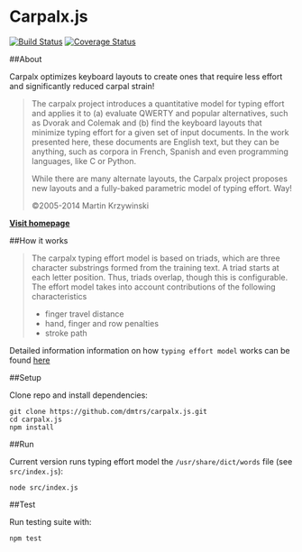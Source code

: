 Carpalx.js
==========
[![Build Status](https://travis-ci.org/dmtrs/carpalx.js.svg?branch=master)](https://travis-ci.org/dmtrs/carpalx.js)
[![Coverage Status](https://coveralls.io/repos/dmtrs/carpalx.js/badge.svg)](https://coveralls.io/r/dmtrs/carpalx.js)

##About

Carpalx optimizes keyboard layouts to create ones that require less effort and significantly reduced carpal strain!

>The carpalx project introduces a quantitative model for typing effort and applies it to (a) evaluate QWERTY and popular alternatives, such as Dvorak and Colemak and (b) find the keyboard layouts that minimize typing effort for a given set of input documents. In the work presented here, these documents are English text, but they can be anything, such as corpora in French, Spanish and even programming languages, like C or Python.
>
>While there are many alternate layouts, the Carpalx project proposes new layouts and a fully-baked parametric model of typing effort. Way!
>
>©2005-2014 Martin Krzywinski

**[Visit homepage](http://mkweb.bcgsc.ca/carpalx/?)**

##How it works

>The carpalx typing effort model is based on triads, which are three character substrings formed from the training text. A triad starts at each letter position. Thus, triads overlap, though this is configurable. The effort model takes into account contributions of the following characteristics
>
>- finger travel distance
>- hand, finger and row penalties
>- stroke path

Detailed information information on how `typing effort model` works can be found [here](http://mkweb.bcgsc.ca/carpalx/?typing_effort)

##Setup

Clone repo and install dependencies:

    git clone https://github.com/dmtrs/carpalx.js.git
    cd carpalx.js
    npm install

##Run

Current version runs typing effort model the `/usr/share/dict/words` file (see `src/index.js`):

    node src/index.js

##Test

Run testing suite with:

    npm test
